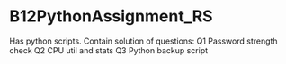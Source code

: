 # B12PythonAssignment_RS
Has python scripts.
Contain solution of questions: 
Q1 Password strength check
Q2 CPU util and stats
Q3 Python backup script
